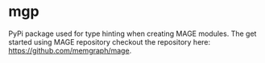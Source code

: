 # mgp

PyPi package used for type hinting when creating MAGE modules. The get started
using MAGE repository checkout the repository here: https://github.com/memgraph/mage.
